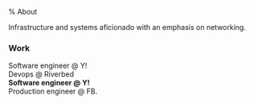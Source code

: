 % About

Infrastructure and systems aficionado with an emphasis on networking.

### Work

Software engineer @ Y!  
Devops @ Riverbed  
**Software engineer @ Y!**  
Production engineer @ FB.  
